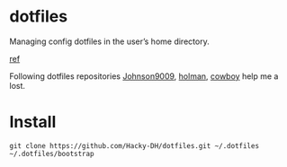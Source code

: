 # dotfiles
Managing config dotfiles in the user’s home directory.

[ref](https://dotfiles.github.io)

Following dotfiles repositories
[Johnson9009](https://github.com/Johnson9009/dotfiles),
[holman](https://github.com/holman/dotfiles),
[cowboy](https://github.com/cowboy/dotfiles)
help me a lost.

# Install
```
git clone https://github.com/Hacky-DH/dotfiles.git ~/.dotfiles
~/.dotfiles/bootstrap
```
